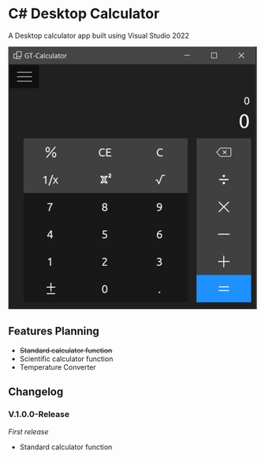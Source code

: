 # C# Desktop Calculator

A Desktop calculator app built using Visual Studio 2022

![A Screenshot of Calculator App](https://github.com/GesangPJ/DesktopCalculatorCS/blob/master/calculatorapp.jpg)

## Features Planning
- ~~Standard calculator function~~
- Scientific calculator function
- Temperature Converter

## Changelog

### V.1.0.0-Release
 *First release*

- Standard calculator function
